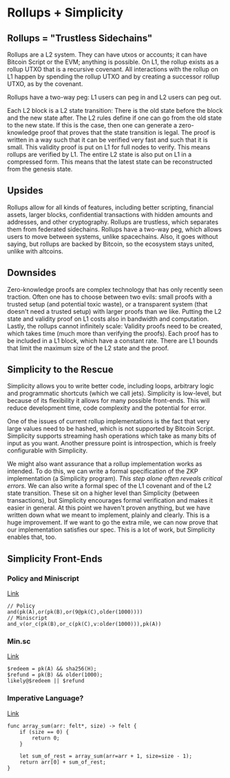 # Rollups + Simplicity

## Rollups = "Trustless Sidechains"

Rollups are a L2 system. They can have utxos or accounts; it can have Bitcoin Script or the EVM; anything is possible. On L1, the rollup exists as a rollup UTXO that is a recursive covenant. All interactions with the rollup on L1 happen by spending the rollup UTXO and by creating a successor rollup UTXO, as by the covenant.

Rollups have a two-way peg: L1 users can peg in and L2 users can peg out.

Each L2 block is a L2 state transition: There is the old state before the block and the new state after. The L2 rules define if one can go from the old state to the new state. If this is the case, then one can generate a zero-knowledge proof that proves that the state transition is legal. The proof is written in a way such that it can be verified very fast and such that it is small. This validity proof is put on L1 for full nodes to verify. This means rollups are verified by L1. The entire L2 state is also put on L1 in a compressed form. This means that the latest state can be reconstructed from the genesis state.

## Upsides

Rollups allow for all kinds of features, including better scripting, financial assets, larger blocks, confidential transactions with hidden amounts and addresses, and other cryptography. Rollups are trustless, which separates them from federated sidechains. Rollups have a two-way peg, which allows users to move between systems, unlike spacechains. Also, it goes without saying, but rollups are backed by Bitcoin, so the ecosystem stays united, unlike with altcoins.

## Downsides

Zero-knowledge proofs are complex technology that has only recently seen traction. Often one has to choose between two evils: small proofs with a trusted setup (and potential toxic waste), or a transparent system (that doesn't need a trusted setup) with larger proofs than we like. Putting the L2 state and validity proof on L1 costs also in bandwidth and computation. Lastly, the rollups cannot infinitely scale: Validity proofs need to be created, which takes time (much more than verifying the proofs). Each proof has to be included in a L1 block, which have a constant rate. There are L1 bounds that limit the maximum size of the L2 state and the proof.

## Simplicity to the Rescue

Simplicity allows you to write better code, including loops, arbitrary logic and programmatic shortcuts (which we call jets). Simplicity is low-level, but because of its flexibility it allows for many possible front-ends. This will reduce development time, code complexity and the potential for error.

One of the issues of current rollup implementations is the fact that very large values need to be hashed, which is not supported by Bitcoin Script. Simplicity supports streaming hash operations which take as many bits of input as you want. Another pressure point is introspection, which is freely configurable with Simplicity.

We might also want assurance that a rollup implementation works as intended. To do this, we can write a formal specification of the ZKP implementation (a Simplicity program). _This step alone often reveals critical errors._ We can also write a formal spec of the L1 covenant and of the L2 state transition. These sit on a higher level than Simplicity (between transactions), but Simplicity encourages formal verification and makes it easier in general. At this point we haven't proven anything, but we have written down what we meant to implement, plainly and clearly. This is a huge improvement. If we want to go the extra mile, we can now prove that our implementation satisfies our spec. This is a lot of work, but Simplicity enables that, too.

## Simplicity Front-Ends

### Policy and Miniscript

[Link](https://bitcoin.sipa.be/miniscript/)

```
// Policy
and(pk(A),or(pk(B),or(9@pk(C),older(1000))))
// Miniscript
and_v(or_c(pk(B),or_c(pk(C),v:older(1000))),pk(A))
```

### Min.sc

[Link](https://min.sc/)

```
$redeem = pk(A) && sha256(H);
$refund = pk(B) && older(1000);
likely@$redeem || $refund
```

### Imperative Language?

[Link](https://www.cairo-lang.org/)

```
func array_sum(arr: felt*, size) -> felt {
    if (size == 0) {
        return 0;
    }

    let sum_of_rest = array_sum(arr=arr + 1, size=size - 1);
    return arr[0] + sum_of_rest;
}
```
